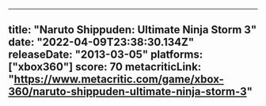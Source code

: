 
---
title: "Naruto Shippuden: Ultimate Ninja Storm 3"
date: "2022-04-09T23:38:30.134Z"
releaseDate: "2013-03-05"
platforms: ["xbox360"]
score: 70
metacriticLink: "https://www.metacritic.com/game/xbox-360/naruto-shippuden-ultimate-ninja-storm-3"
---
